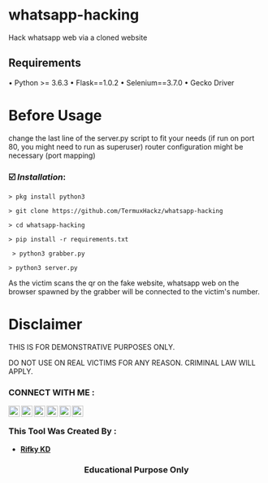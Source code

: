 # whatsapp-hacking
Hack whatsapp web via a cloned website

## Requirements

• Python >= 3.6.3
• Flask==1.0.2
• Selenium==3.7.0
• Gecko Driver


# Before Usage

change the last line of the server.py script to fit your needs (if run on port 80, you might need to run as superuser)
router configuration might be necessary (port mapping)


### ☑️ ***Installation***:
```
> pkg install python3
```
```
> git clone https://github.com/TermuxHackz/whatsapp-hacking
```
```
> cd whatsapp-hacking
```
```
> pip install -r requirements.txt
```
```
 > python3 grabber.py
```
```
> python3 server.py
```

As the victim scans the qr on the fake website, whatsapp web on the browser spawned by the grabber will be connected to the victim's number.

# Disclaimer

THIS IS FOR DEMONSTRATIVE PURPOSES ONLY.

DO NOT USE ON REAL VICTIMS FOR ANY REASON. CRIMINAL LAW WILL APPLY.
### CONNECT WITH ME :
<a href="https://twitter.com/Rifky54641898">
  <img align="left" alt="Rifky KD| Twitter" width="22px" src="https://cdn.jsdelivr.net/npm/simple-icons@v3/icons/twitter.svg" target="blank"/>
</a>
<a href="https://www.instagram.com/rifky__kd/">
  <img align="left" alt="Instagram" width="22px" src="https://cdn.jsdelivr.net/npm/simple-icons@v3/icons/instagram.svg" target="blank"/>
</a>
<a href="https://github.com/rifkykd">
  <img align="left" alt="GitHub" width="22px" src="https://cdn.jsdelivr.net/npm/simple-icons@3.5.0/icons/github.svg" target="blank"/>
</a>
<a href="href="https://www.tiktok.com/@rifky_kd?lang=en ">
  <img align="left" alt="TikTok" width="22px" src="https://cdn.jsdelivr.net/npm/simple-icons@3.5.0/icons/tiktok.svg" target="blank"/>
</a>

                                                                                                                    
 <a href="https://www.youtube.com/channel/UCFu0H_KJJG_JiHH-8JOWjOA" target="blank">
  <img align="left" alt="Youtube" width="22px" src="https://cdn.jsdelivr.net/npm/simple-icons@3.5.0/icons/youtube.svg"  />
</a>
<a href="href="https://mail.google.com/mail/u/0/?tab=wm#inbox?compose=GTvVlcSDbSJbVvWjnZBcnXkkQWnWxsbJZCxkhTMRFtWWvhJcPWpGrHllnHlJnZFTjmSbNGNlTlwpp" target="blank">
  <img align="left" alt="gmail" width="22px" src="https://cdn.jsdelivr.net/npm/simple-icons@3.5.0/icons/gmail.svg" />
</a>
<br>


### This Tool Was Created By :

- [**Rifky KD**](https://github.com/rifkykd)
<h3 align="center">Educational Purpose Only</h3>
